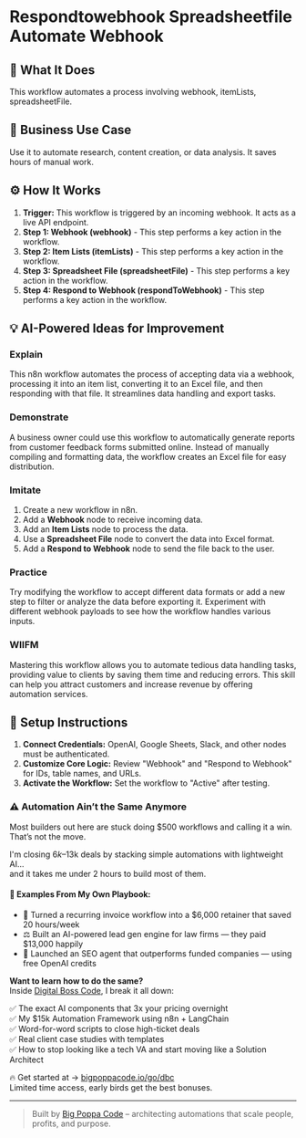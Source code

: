 # Respondtowebhook Spreadsheetfile Automate Webhook

## 🚀 What It Does
This workflow automates a process involving webhook, itemLists, spreadsheetFile.

## 💼 Business Use Case
Use it to automate research, content creation, or data analysis. It saves hours of manual work.

## ⚙️ How It Works
1.  **Trigger:** This workflow is triggered by an incoming webhook. It acts as a live API endpoint.
2. **Step 1: Webhook (webhook)** - This step performs a key action in the workflow.
3. **Step 2: Item Lists (itemLists)** - This step performs a key action in the workflow.
4. **Step 3: Spreadsheet File (spreadsheetFile)** - This step performs a key action in the workflow.
5. **Step 4: Respond to Webhook (respondToWebhook)** - This step performs a key action in the workflow.

## 💡 AI-Powered Ideas for Improvement
### Explain
This n8n workflow automates the process of accepting data via a webhook, processing it into an item list, converting it to an Excel file, and then responding with that file. It streamlines data handling and export tasks.

### Demonstrate
A business owner could use this workflow to automatically generate reports from customer feedback forms submitted online. Instead of manually compiling and formatting data, the workflow creates an Excel file for easy distribution.

### Imitate
1. Create a new workflow in n8n.
2. Add a **Webhook** node to receive incoming data.
3. Add an **Item Lists** node to process the data.
4. Use a **Spreadsheet File** node to convert the data into Excel format.
5. Add a **Respond to Webhook** node to send the file back to the user.

### Practice
Try modifying the workflow to accept different data formats or add a new step to filter or analyze the data before exporting it. Experiment with different webhook payloads to see how the workflow handles various inputs.

### WIIFM
Mastering this workflow allows you to automate tedious data handling tasks, providing value to clients by saving them time and reducing errors. This skill can help you attract customers and increase revenue by offering automation services.

## 🔧 Setup Instructions
1. **Connect Credentials:** OpenAI, Google Sheets, Slack, and other nodes must be authenticated.
2. **Customize Core Logic:** Review "Webhook" and "Respond to Webhook" for IDs, table names, and URLs.
3. **Activate the Workflow:** Set the workflow to "Active" after testing.

### ⚠️ Automation Ain’t the Same Anymore

Most builders out here are stuck doing $500 workflows and calling it a win.  
That’s not the move.  

I'm closing $6k–$13k deals by stacking simple automations with lightweight AI...  
and it takes me under 2 hours to build most of them.

#### 🧠 Examples From My Own Playbook:
- 🔁 Turned a recurring invoice workflow into a $6,000 retainer that saved 20 hours/week  
- ⚖️ Built an AI-powered lead gen engine for law firms — they paid $13,000 happily  
- 🚀 Launched an SEO agent that outperforms funded companies — using free OpenAI credits  

**Want to learn how to do the same?**  
Inside [Digital Boss Code](https://bigpoppacode.io/go/dbc), I break it all down:

✅ The exact AI components that 3x your pricing overnight  
✅ My $15k Automation Framework using n8n + LangChain  
✅ Word-for-word scripts to close high-ticket deals  
✅ Real client case studies with templates  
✅ How to stop looking like a tech VA and start moving like a Solution Architect  

🔥 Get started at → [bigpoppacode.io/go/dbc](https://bigpoppacode.io/go/dbc)  
Limited time access, early birds get the best bonuses.

---
> Built by [Big Poppa Code](https://bigpoppacode.io) – architecting automations that scale people, profits, and purpose.
